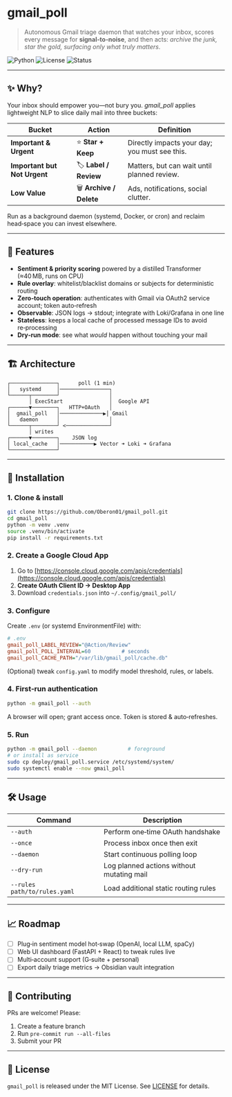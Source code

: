 # gmail\_poll

> Autonomous Gmail triage daemon that watches your inbox, scores every message for **signal‑to‑noise**, and then acts: *archive the junk, star the gold, surfacing only what truly matters*.

![Python](https://img.shields.io/badge/Python-3.10%2B-blue?logo=python)
![License](https://img.shields.io/badge/License-MIT-green)
![Status](https://img.shields.io/badge/status-beta-yellow)

---

## ✨ Why?

Your inbox should empower you—not bury you. *gmail\_poll* applies lightweight NLP to slice daily mail into three buckets:

| Bucket                       | Action                   | Definition                                    |
| ---------------------------- | ------------------------ | --------------------------------------------- |
| **Important & Urgent**       | ⭐ **Star + Keep**        | Directly impacts your day; you must see this. |
| **Important but Not Urgent** | 🏷️ **Label / Review**   | Matters, but can wait until planned review.   |
| **Low Value**                | 🗑️ **Archive / Delete** | Ads, notifications, social clutter.           |

Run as a background daemon (systemd, Docker, or cron) and reclaim head‑space you can invest elsewhere.

---

## 🚀 Features

* **Sentiment & priority scoring** powered by a distilled Transformer (≈40 MB, runs on CPU)
* **Rule overlay**: whitelist/blacklist domains or subjects for deterministic routing
* **Zero‑touch operation**: authenticates with Gmail via OAuth2 service account; token auto‑refresh
* **Observable**: JSON logs → stdout; integrate with Loki/Grafana in one line
* **Stateless**: keeps a local cache of processed message IDs to avoid re‑processing
* **Dry‑run mode**: see what *would* happen without touching your mail

---

## 🏗️ Architecture

```
┌───────────────┐      poll (1 min)
│   systemd     │────────────────┐
└──────┬────────┘                │
       │ ExecStart               │  Google API
┌──────▼────────┐   HTTP+OAuth   │
│  gmail_poll   │──────────────▶│ Gmail
│   daemon      │                │
└──────┬────────┘ <──────────────┘
       │ writes
┌──────▼────────┐    JSON log
│ local_cache   │───────────▶ Vector ➜ Loki ➜ Grafana
└───────────────┘
```

---

## 🔧 Installation

### 1. Clone & install

```bash
git clone https://github.com/Oberon01/gmail_poll.git
cd gmail_poll
python -m venv .venv
source .venv/bin/activate
pip install -r requirements.txt
```

### 2. Create a Google Cloud App

1. Go to [https://console.cloud.google.com/apis/credentials](https://console.cloud.google.com/apis/credentials)
2. **Create OAuth Client ID → Desktop App**
3. Download `credentials.json` into `~/.config/gmail_poll/`

### 3. Configure

Create `.env` (or systemd EnvironmentFile) with:

```ini
# .env
gmail_poll_LABEL_REVIEW="@Action/Review"
gmail_poll_POLL_INTERVAL=60          # seconds
gmail_poll_CACHE_PATH="/var/lib/gmail_poll/cache.db"
```

(Optional) tweak `config.yaml` to modify model threshold, rules, or labels.

### 4. First‑run authentication

```bash
python -m gmail_poll --auth
```

A browser will open; grant access once. Token is stored & auto‑refreshes.

### 5. Run

```bash
python -m gmail_poll --daemon          # foreground
# or install as service
sudo cp deploy/gmail_poll.service /etc/systemd/system/
sudo systemctl enable --now gmail_poll
```

---

## 🛠️ Usage

| Command                      | Description                               |
| ---------------------------- | ----------------------------------------- |
| `--auth`                     | Perform one‑time OAuth handshake          |
| `--once`                     | Process inbox once then exit              |
| `--daemon`                   | Start continuous polling loop             |
| `--dry-run`                  | Log planned actions without mutating mail |
| `--rules path/to/rules.yaml` | Load additional static routing rules      |

---

## 📈 Roadmap

* [ ] Plug‑in sentiment model hot‑swap (OpenAI, local LLM, spaCy)
* [ ] Web UI dashboard (FastAPI + React) to tweak rules live
* [ ] Multi‑account support (G‑suite + personal)
* [ ] Export daily triage metrics → Obsidian vault integration

---

## 🤝 Contributing

PRs are welcome! Please:

1. Create a feature branch
2. Run `pre-commit run --all-files`
3. Submit your PR

---

## 🪪 License

`gmail_poll` is released under the MIT License. See [LICENSE](LICENSE) for details.
